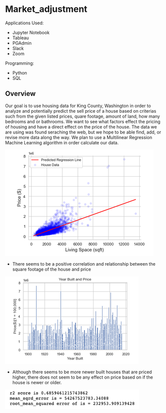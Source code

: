 # Market_adjustment

Applications Used:

* Jupyter Notebook
* Tableau
* PGAdmin
* Slack
* Zoom

Programming:

* Python
* SQL

## Overview

Our goal is to use housing data for King County, Washington in order to analyze and potentially predict the sell price of a house based on criterias such from the given listed prices, quare footage, amount of land, how many bedrooms and or bathrooms.  We want to see what factors effect the pricing of housing and have a direct effect on the price of the house.  The data we are using was found seraching the web, but we hope to be able find, add, or revise more data along the way.  We plan to use a Multilinear Regression Machine Learning algorithm in order calculate our data.  

![This is an image](https://github.com/FreeKingU/Market_adjustment-/blob/main/KC_R.png)

* There seems to be a positive correlation and relationship between the square footage of the house and price

![This is an image](https://github.com/FreeKingU/Market_adjustment-/blob/main/YP.png)

* Although there seems to be more newer built houses that are priced higher, there does not seem to be any effect on price based on if the house is newer or older.

![This is an image](https://github.com/FreeKingU/Market_adjustment-/blob/main/KC_R2.png)


